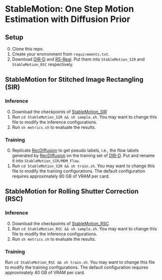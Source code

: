 # StableMotion: One Step Motion Estimation with Diffusion Prior

## Setup
0. Clone this repo.
1. Create your environment from `requirements.txt`.
2. Download [DIR-D](https://drive.google.com/file/d/1KR5DtekPJin3bmQPlTGP4wbM1zFR80ak/view?usp=sharing) and [RS-Real](https://huggingface.co/datasets/Yzl-code/RS-Diffusion/tree/main). Put them into `StableMotion_SIR` and `StableMotion_RSC` respectively.

## StableMotion for Stitched Image Rectangling (SIR)
### Inference
0. Download the checkpoints of [StableMotion_SIR](https://huggingface.co/ziyiwhat/StableMotion/tree/main/StableMotion_SIR)
1. Run `cd StableMotion_SIR && sh sample.sh`. You may want to change this file to modify the inference configurations.
2. Run `sh metrics.sh` to evaluate the results.

### Training
0. Replicate [RecDiffusion](https://github.com/lhaippp/RecDiffusion) to get pseudo labels, i.e., the flow labels generated by [RecDiffusion](https://github.com/lhaippp/RecDiffusion) on the training set of [DIR-D](https://drive.google.com/file/d/1KR5DtekPJin3bmQPlTGP4wbM1zFR80ak/view?usp=sharing). Put and rename it into `StableMotion_SIR/MDM_Flow`.
1. Run `cd StableMotion_SIR && sh train.sh`. You may want to change this file to modify the training configurations. The default configuration requires approximately 80 GB of VRAM per card.

## StableMotion for Rolling Shutter Correction (RSC)
### Inference
0. Download the checkpoints of [StableMotion_RSC](https://huggingface.co/ziyiwhat/StableMotion/tree/main/StableMotion_RSC)
1. Run `cd StableMotion_RSC && sh sample.sh`. You may want to change this file to modify the inference configurations.
2. Run `sh metrics.sh` to evaluate the results.

### Training
Run `cd StableMotion_RSC && sh train.sh`. You may want to change this file to modify the training configurations. The default configuration requires approximately 40 GB of VRAM per card.
